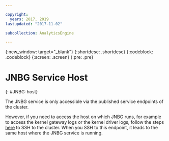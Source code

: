 ```yaml
---

copyright:
  years: 2017, 2019
lastupdated: "2017-11-02"

subcollection: AnalyticsEngine

---
```


<!-- Attribute definitions -->
{:new_window: target="_blank"}
{:shortdesc: .shortdesc}
{:codeblock: .codeblock}
{:screen: .screen}
{:pre: .pre}

# JNBG Service Host
{: #JNBG-host}

The JNBG service is only accessible via the published service endpoints of the cluster.

However, if you need to access the host on which JNBG runs, for example to access the kernel gateway logs or the kernel driver logs, follow the steps [here](/docs/services/AnalyticsEngine?topic=AnalyticsEngine-connect-SSH) to SSH to the cluster. When you SSH to this endpoint, it leads to the same host where the JNBG service is running.
